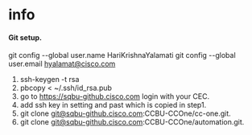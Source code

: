 # info

#### Git setup.
git config --global user.name HariKrishnaYalamati
git config --global user.email hyalamat@cisco.com

1. ssh-keygen -t rsa 
2. pbcopy < ~/.ssh/id_rsa.pub 
3. go to https://sqbu-github.cisco.com login with your CEC.  
4. add ssh key in setting and past which is copied in step1.  
5. git clone git@sqbu-github.cisco.com:CCBU-CCOne/cc-one.git.   
6. git clone git@sqbu-github.cisco.com:CCBU-CCOne/automation.git. 
